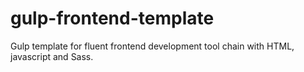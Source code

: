 # gulp-frontend-template

Gulp template for fluent frontend development tool chain with HTML, javascript and Sass.
